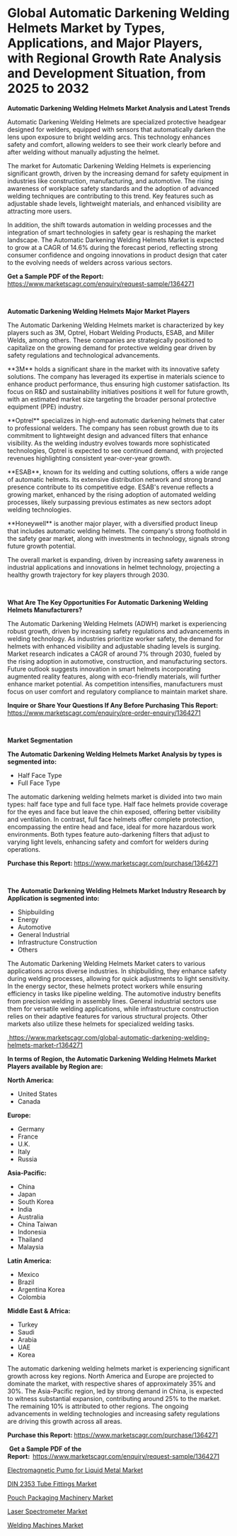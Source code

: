 <p><h1>Global Automatic Darkening Welding Helmets Market by Types, Applications, and Major Players, with Regional Growth Rate Analysis and Development Situation, from 2025 to 2032</h1></p><p><strong>Automatic Darkening Welding Helmets Market Analysis and Latest Trends</strong></p>
<p><p>Automatic Darkening Welding Helmets are specialized protective headgear designed for welders, equipped with sensors that automatically darken the lens upon exposure to bright welding arcs. This technology enhances safety and comfort, allowing welders to see their work clearly before and after welding without manually adjusting the helmet.</p><p>The market for Automatic Darkening Welding Helmets is experiencing significant growth, driven by the increasing demand for safety equipment in industries like construction, manufacturing, and automotive. The rising awareness of workplace safety standards and the adoption of advanced welding techniques are contributing to this trend. Key features such as adjustable shade levels, lightweight materials, and enhanced visibility are attracting more users.</p><p>In addition, the shift towards automation in welding processes and the integration of smart technologies in safety gear is reshaping the market landscape. The Automatic Darkening Welding Helmets Market is expected to grow at a CAGR of 14.6% during the forecast period, reflecting strong consumer confidence and ongoing innovations in product design that cater to the evolving needs of welders across various sectors.</p></p>
<p><strong>Get a Sample PDF of the Report:&nbsp;</strong> <a href="https://www.marketscagr.com/enquiry/request-sample/1364271?utm_campaign=2136&utm_medium=2&utm_source=Github&utm_content=ia&utm_term=10042025&utm_id=automatic-darkening-welding-helmets">https://www.marketscagr.com/enquiry/request-sample/1364271</a></p>
<p>&nbsp;</p>
<p><strong>Automatic Darkening Welding Helmets Major Market Players</strong></p>
<p><p>The Automatic Darkening Welding Helmets market is characterized by key players such as 3M, Optrel, Hobart Welding Products, ESAB, and Miller Welds, among others. These companies are strategically positioned to capitalize on the growing demand for protective welding gear driven by safety regulations and technological advancements.</p><p>**3M** holds a significant share in the market with its innovative safety solutions. The company has leveraged its expertise in materials science to enhance product performance, thus ensuring high customer satisfaction. Its focus on R&D and sustainability initiatives positions it well for future growth, with an estimated market size targeting the broader personal protective equipment (PPE) industry.</p><p>**Optrel** specializes in high-end automatic darkening helmets that cater to professional welders. The company has seen robust growth due to its commitment to lightweight design and advanced filters that enhance visibility. As the welding industry evolves towards more sophisticated technologies, Optrel is expected to see continued demand, with projected revenues highlighting consistent year-over-year growth.</p><p>**ESAB**, known for its welding and cutting solutions, offers a wide range of automatic helmets. Its extensive distribution network and strong brand presence contribute to its competitive edge. ESAB's revenue reflects a growing market, enhanced by the rising adoption of automated welding processes, likely surpassing previous estimates as new sectors adopt welding technologies.</p><p>**Honeywell** is another major player, with a diversified product lineup that includes automatic welding helmets. The company's strong foothold in the safety gear market, along with investments in technology, signals strong future growth potential.</p><p>The overall market is expanding, driven by increasing safety awareness in industrial applications and innovations in helmet technology, projecting a healthy growth trajectory for key players through 2030.</p></p>
<p>&nbsp;</p>
<p><strong>What Are The Key Opportunities For Automatic Darkening Welding Helmets Manufacturers?</strong></p>
<p><p>The Automatic Darkening Welding Helmets (ADWH) market is experiencing robust growth, driven by increasing safety regulations and advancements in welding technology. As industries prioritize worker safety, the demand for helmets with enhanced visibility and adjustable shading levels is surging. Market research indicates a CAGR of around 7% through 2030, fueled by the rising adoption in automotive, construction, and manufacturing sectors. Future outlook suggests innovation in smart helmets incorporating augmented reality features, along with eco-friendly materials, will further enhance market potential. As competition intensifies, manufacturers must focus on user comfort and regulatory compliance to maintain market share.</p></p>
<p><strong>Inquire or Share Your Questions If Any Before Purchasing This Report:</strong> <a href="https://www.marketscagr.com/enquiry/pre-order-enquiry/1364271?utm_campaign=2136&utm_medium=2&utm_source=Github&utm_content=ia&utm_term=10042025&utm_id=automatic-darkening-welding-helmets">https://www.marketscagr.com/enquiry/pre-order-enquiry/1364271</a></p>
<p>&nbsp;</p>
<p><strong>Market Segmentation</strong></p>
<p><strong>The Automatic Darkening Welding Helmets Market Analysis by types is segmented into:</strong></p>
<p><ul><li>Half Face Type</li><li>Full Face Type</li></ul></p>
<p><p>The automatic darkening welding helmets market is divided into two main types: half face type and full face type. Half face helmets provide coverage for the eyes and face but leave the chin exposed, offering better visibility and ventilation. In contrast, full face helmets offer complete protection, encompassing the entire head and face, ideal for more hazardous work environments. Both types feature auto-darkening filters that adjust to varying light levels, enhancing safety and comfort for welders during operations.</p></p>
<p><strong>Purchase this Report:&nbsp;</strong><a href="https://www.marketscagr.com/purchase/1364271?utm_campaign=2136&utm_medium=2&utm_source=Github&utm_content=ia&utm_term=10042025&utm_id=automatic-darkening-welding-helmets">https://www.marketscagr.com/purchase/1364271</a></p>
<p>&nbsp;</p>
<p><strong>The Automatic Darkening Welding Helmets Market Industry Research by Application is segmented into:</strong></p>
<p><ul><li>Shipbuilding</li><li>Energy</li><li>Automotive</li><li>General Industrial</li><li>Infrastructure Construction</li><li>Others</li></ul></p>
<p><p>The Automatic Darkening Welding Helmets Market caters to various applications across diverse industries. In shipbuilding, they enhance safety during welding processes, allowing for quick adjustments to light sensitivity. In the energy sector, these helmets protect workers while ensuring efficiency in tasks like pipeline welding. The automotive industry benefits from precision welding in assembly lines. General industrial sectors use them for versatile welding applications, while infrastructure construction relies on their adaptive features for various structural projects. Other markets also utilize these helmets for specialized welding tasks.</p></p>
<p><a href="https://www.marketscagr.com/global-automatic-darkening-welding-helmets-market-r1364271?utm_campaign=2136&utm_medium=2&utm_source=Github&utm_content=ia&utm_term=10042025&utm_id=automatic-darkening-welding-helmets">&nbsp;https://www.marketscagr.com/global-automatic-darkening-welding-helmets-market-r1364271</a></p>
<p><strong>In terms of Region, the Automatic Darkening Welding Helmets Market Players available by Region are:</strong></p>
<p>
    <p> <strong> North America: </strong>
        <ul>
            <li>United States</li>
            <li>Canada</li>
        </ul>
        </p> 
    <p> <strong> Europe: </strong>
        <ul>
            <li>Germany</li>
            <li>France</li>
            <li>U.K.</li>
            <li>Italy</li>
            <li>Russia</li>
        </ul>
        </p> 
    <p> <strong> Asia-Pacific: </strong>
        <ul>
            <li>China</li>
            <li>Japan</li>
            <li>South Korea</li>
            <li>India</li>
            <li>Australia</li>
            <li>China Taiwan</li>
            <li>Indonesia</li>
            <li>Thailand</li>
            <li>Malaysia</li>
        </ul>
        </p> 
    <p> <strong> Latin America: </strong>
        <ul>
            <li>Mexico</li>
            <li>Brazil</li>
            <li>Argentina Korea</li>
            <li>Colombia</li>
        </ul>
        </p> 
    <p> <strong> Middle East & Africa: </strong>
        <ul>
            <li>Turkey</li>
            <li>Saudi</li>
            <li>Arabia</li>
            <li>UAE</li>
            <li>Korea</li>
        </ul>
    </p>
    </p>
<p><p>The automatic darkening welding helmets market is experiencing significant growth across key regions. North America and Europe are projected to dominate the market, with respective shares of approximately 35% and 30%. The Asia-Pacific region, led by strong demand in China, is expected to witness substantial expansion, contributing around 25% to the market. The remaining 10% is attributed to other regions. The ongoing advancements in welding technologies and increasing safety regulations are driving this growth across all areas.</p></p>
<p><strong>Purchase this Report: </strong><a href="https://www.marketscagr.com/purchase/1364271?utm_campaign=2136&utm_medium=2&utm_source=Github&utm_content=ia&utm_term=10042025&utm_id=automatic-darkening-welding-helmets">https://www.marketscagr.com/purchase/1364271</a></p>
<p>&nbsp;<strong>Get a Sample PDF of the Report:&nbsp;&nbsp;</strong><a href="https://www.marketscagr.com/enquiry/request-sample/1364271?utm_campaign=2136&utm_medium=2&utm_source=Github&utm_content=ia&utm_term=10042025&utm_id=automatic-darkening-welding-helmets">https://www.marketscagr.com/enquiry/request-sample/1364271</a></p>
<p><strong></strong></p>
<p><p><a href="https://github.com/beberjuban9a/Market-Research-Report-List-1/blob/main/electromagnetic-pump-for-liquid-metal-market.md?utm_campaign=2136&utm_medium=2&utm_source=Github&utm_content=ia&utm_term=10042025&utm_id=automatic-darkening-welding-helmets">Electromagnetic Pump for Liquid Metal Market</a></p><p><a href="https://github.com/stillsfloria19981/Market-Research-Report-List-1/blob/main/din-2353-tube-fittings-market.md?utm_campaign=2136&utm_medium=2&utm_source=Github&utm_content=ia&utm_term=10042025&utm_id=automatic-darkening-welding-helmets">DIN 2353 Tube Fittings Market</a></p><p><a href="https://github.com/gukenneth26571/Market-Research-Report-List-1/blob/main/pouch-packaging-machinery-market.md?utm_campaign=2136&utm_medium=2&utm_source=Github&utm_content=ia&utm_term=10042025&utm_id=automatic-darkening-welding-helmets">Pouch Packaging Machinery Market</a></p><p><a href="https://github.com/camacrokesw2/Market-Research-Report-List-1/blob/main/laser-spectrometer-market.md?utm_campaign=2136&utm_medium=2&utm_source=Github&utm_content=ia&utm_term=10042025&utm_id=automatic-darkening-welding-helmets">Laser Spectrometer Market</a></p><p><a href="https://github.com/ChiragRp1/Market-Research-Report-List-7/blob/main/welding-machines-market.md?utm_campaign=2136&utm_medium=2&utm_source=Github&utm_content=ia&utm_term=10042025&utm_id=automatic-darkening-welding-helmets">Welding Machines Market</a></p></p>